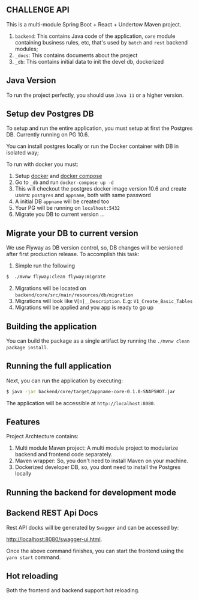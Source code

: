 CHALLENGE API
-----

This is a multi-module Spring Boot + React + Undertow Maven project. 


1. `backend`: This contains Java code of the application, `core` module containing business rules, etc, that's used by `batch` and `rest` backend modules;  
3.  `_docs`: This contains documents about the project
4.  `_db`: This contains initial data to init the devel db, dockerized

## Java Version

To run the project perfectly, you should use `Java 11` or a higher version.

## Setup dev Postgres DB

To setup and run the entire application, you must setup at first the Postgres DB.
Currently running on PG 10.6.

You can install postgres locally or run the Docker container with DB in isolated way;

To run with docker you must:

1. Setup [docker](https://docs.docker.com/install/linux/docker-ce/ubuntu/) and [docker compose](https://docs.docker.com/compose/install/)
2. Go to `_db` and run `docker-compose up -d`
3. This will checkout the postgres docker image version 10.6 and create users: `postgres` and `appname`, both with same password
4. A initial DB `appname` will be created too 
3. Your PG will be running on `localhost:5432`
4. Migrate you DB to current version ...


## Migrate your DB to current version

We use Flyway as DB version control, so, DB changes will be versioned after first production release.
To accomplish this task:

1. Simple run the following

```bash
$  ./mvnw flyway:clean flyway:migrate
```

2. Migrations will be located on `backend/core/src/main/resources/db/migration`
3. Migrations will look like `V[n]__Description`. E.g: `V1_Create_Basic_Tables`
4. Migrations will be applied and you app is ready to go up

## Building the application

You can build the package as a single artifact by running the `./mvnw clean package install`.


## Running the full application

Next, you can run the application by executing:

```bash
$ java -jar backend/core/target/appname-core-0.1.0-SNAPSHOT.jar
```

The application will be accessible at `http://localhost:8080`.

## Features

Project Archtecture contains:

1. Multi module Maven project: A multi module project to modularize backend and frontend code separately.
2. Maven wrapper: So, you don't need to install Maven on your machine.
3. Dockerized developer DB, so, you dont need to install the Postgres locally

## Running the backend for development mode

## Backend REST Api Docs

Rest API docks will be generated by `Swagger` and can be accessed by:

[http://localhost:8080/swagger-ui.html](http://localhost:8080/swagger-ui.html).

Once the above command finishes, you can start the frontend using the `yarn start` command.

## Hot reloading

Both the frontend and backend support hot reloading.
